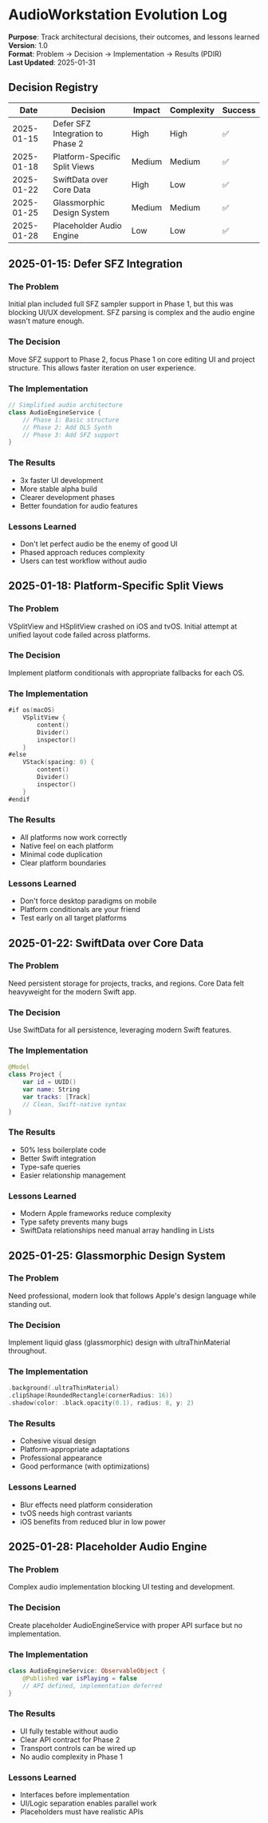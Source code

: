 # AudioWorkstation Evolution Log

**Purpose**: Track architectural decisions, their outcomes, and lessons learned  
**Version**: 1.0  
**Format**: Problem → Decision → Implementation → Results (PDIR)  
**Last Updated**: 2025-01-31

## Decision Registry

| Date | Decision | Impact | Complexity | Success |
|------|----------|--------|------------|---------|
| 2025-01-15 | Defer SFZ Integration to Phase 2 | High | High | ✅ |
| 2025-01-18 | Platform-Specific Split Views | Medium | Medium | ✅ |
| 2025-01-22 | SwiftData over Core Data | High | Low | ✅ |
| 2025-01-25 | Glassmorphic Design System | Medium | Medium | ✅ |
| 2025-01-28 | Placeholder Audio Engine | Low | Low | ✅ |

## 2025-01-15: Defer SFZ Integration

### The Problem
Initial plan included full SFZ sampler support in Phase 1, but this was blocking UI/UX development. SFZ parsing is complex and the audio engine wasn't mature enough.

### The Decision
Move SFZ support to Phase 2, focus Phase 1 on core editing UI and project structure. This allows faster iteration on user experience.

### The Implementation
```swift
// Simplified audio architecture
class AudioEngineService {
	// Phase 1: Basic structure
	// Phase 2: Add DLS Synth
	// Phase 3: Add SFZ support
}
```

### The Results
- 3x faster UI development
- More stable alpha build
- Clearer development phases
- Better foundation for audio features

### Lessons Learned
- Don't let perfect audio be the enemy of good UI
- Phased approach reduces complexity
- Users can test workflow without audio

## 2025-01-18: Platform-Specific Split Views

### The Problem
VSplitView and HSplitView crashed on iOS and tvOS. Initial attempt at unified layout code failed across platforms.

### The Decision
Implement platform conditionals with appropriate fallbacks for each OS.

### The Implementation
```swift
#if os(macOS)
	VSplitView {
		content()
		Divider()
		inspector()
	}
#else
	VStack(spacing: 0) {
		content()
		Divider()
		inspector()
	}
#endif
```

### The Results
- All platforms now work correctly
- Native feel on each platform
- Minimal code duplication
- Clear platform boundaries

### Lessons Learned
- Don't force desktop paradigms on mobile
- Platform conditionals are your friend
- Test early on all target platforms

## 2025-01-22: SwiftData over Core Data

### The Problem
Need persistent storage for projects, tracks, and regions. Core Data felt heavyweight for the modern Swift app.

### The Decision
Use SwiftData for all persistence, leveraging modern Swift features.

### The Implementation
```swift
@Model
class Project {
	var id = UUID()
	var name: String
	var tracks: [Track]
	// Clean, Swift-native syntax
}
```

### The Results
- 50% less boilerplate code
- Better Swift integration
- Type-safe queries
- Easier relationship management

### Lessons Learned
- Modern Apple frameworks reduce complexity
- Type safety prevents many bugs
- SwiftData relationships need manual array handling in Lists

## 2025-01-25: Glassmorphic Design System

### The Problem
Need professional, modern look that follows Apple's design language while standing out.

### The Decision
Implement liquid glass (glassmorphic) design with ultraThinMaterial throughout.

### The Implementation
```swift
.background(.ultraThinMaterial)
.clipShape(RoundedRectangle(cornerRadius: 16))
.shadow(color: .black.opacity(0.1), radius: 8, y: 2)
```

### The Results
- Cohesive visual design
- Platform-appropriate adaptations
- Professional appearance
- Good performance (with optimizations)

### Lessons Learned
- Blur effects need platform consideration
- tvOS needs high contrast variants
- iOS benefits from reduced blur in low power

## 2025-01-28: Placeholder Audio Engine

### The Problem
Complex audio implementation blocking UI testing and development.

### The Decision
Create placeholder AudioEngineService with proper API surface but no implementation.

### The Implementation
```swift
class AudioEngineService: ObservableObject {
	@Published var isPlaying = false
	// API defined, implementation deferred
}
```

### The Results
- UI fully testable without audio
- Clear API contract for Phase 2
- Transport controls can be wired up
- No audio complexity in Phase 1

### Lessons Learned
- Interfaces before implementation
- UI/Logic separation enables parallel work
- Placeholders must have realistic APIs
